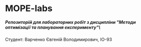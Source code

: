 # MOPE-labs

##### Репозиторій для лабораторних робіт з дисципліни "Методи оптимізації та планування експерименту"\
Студент: Варченко Євгеній Володимирович, ІО-93
